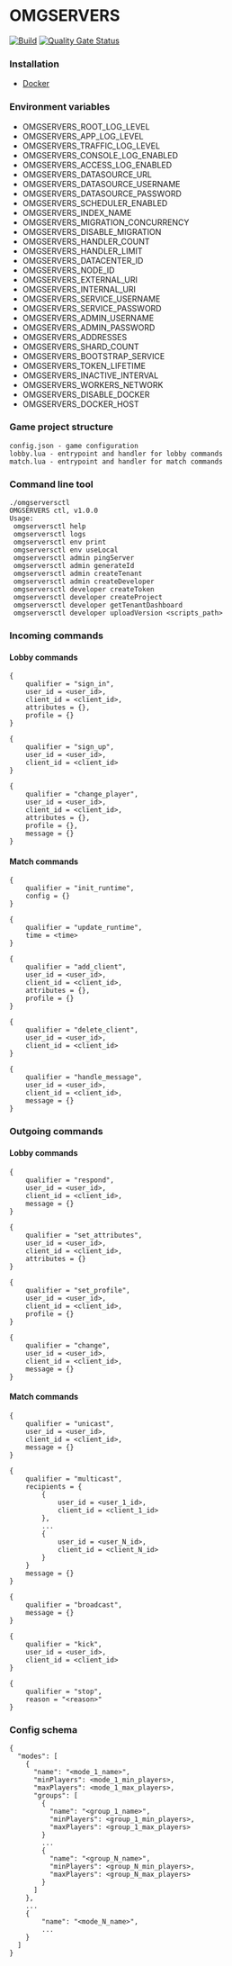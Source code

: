 # OMGSERVERS

[![Build](https://github.com/OMGSERVERS/omgservers/actions/workflows/build.yml/badge.svg)](https://github.com/OMGSERVERS/omgservers/actions/workflows/build.yml)
[![Quality Gate Status](https://sonarcloud.io/api/project_badges/measure?project=OMGSERVERS_omgservers&metric=alert_status)](https://sonarcloud.io/summary/new_code?id=OMGSERVERS_omgservers)

### Installation
- [Docker](https://hub.docker.com/r/omgservers/omgservers-service)

### Environment variables

- OMGSERVERS_ROOT_LOG_LEVEL
- OMGSERVERS_APP_LOG_LEVEL
- OMGSERVERS_TRAFFIC_LOG_LEVEL
- OMGSERVERS_CONSOLE_LOG_ENABLED
- OMGSERVERS_ACCESS_LOG_ENABLED
- OMGSERVERS_DATASOURCE_URL
- OMGSERVERS_DATASOURCE_USERNAME
- OMGSERVERS_DATASOURCE_PASSWORD
- OMGSERVERS_SCHEDULER_ENABLED
- OMGSERVERS_INDEX_NAME
- OMGSERVERS_MIGRATION_CONCURRENCY
- OMGSERVERS_DISABLE_MIGRATION
- OMGSERVERS_HANDLER_COUNT
- OMGSERVERS_HANDLER_LIMIT
- OMGSERVERS_DATACENTER_ID
- OMGSERVERS_NODE_ID
- OMGSERVERS_EXTERNAL_URI
- OMGSERVERS_INTERNAL_URI
- OMGSERVERS_SERVICE_USERNAME
- OMGSERVERS_SERVICE_PASSWORD
- OMGSERVERS_ADMIN_USERNAME
- OMGSERVERS_ADMIN_PASSWORD
- OMGSERVERS_ADDRESSES
- OMGSERVERS_SHARD_COUNT
- OMGSERVERS_BOOTSTRAP_SERVICE
- OMGSERVERS_TOKEN_LIFETIME
- OMGSERVERS_INACTIVE_INTERVAL
- OMGSERVERS_WORKERS_NETWORK
- OMGSERVERS_DISABLE_DOCKER
- OMGSERVERS_DOCKER_HOST

### Game project structure
```
config.json - game configuration
lobby.lua - entrypoint and handler for lobby commands
match.lua - entrypoint and handler for match commands
```

### Command line tool
```
./omgserversctl
OMGSERVERS ctl, v1.0.0
Usage:
 omgserversctl help
 omgserversctl logs
 omgserversctl env print
 omgserversctl env useLocal
 omgserversctl admin pingServer
 omgserversctl admin generateId
 omgserversctl admin createTenant
 omgserversctl admin createDeveloper
 omgserversctl developer createToken
 omgserversctl developer createProject
 omgserversctl developer getTenantDashboard
 omgserversctl developer uploadVersion <scripts_path>
```

### Incoming commands

#### Lobby commands

```
{
    qualifier = "sign_in",
    user_id = <user_id>,
    client_id = <client_id>,
    attributes = {},
    profile = {}    
}
```

```
{
    qualifier = "sign_up",
    user_id = <user_id>,
    client_id = <client_id>    
}
```

```
{
    qualifier = "change_player",
    user_id = <user_id>,
    client_id = <client_id>,
    attributes = {},
    profile = {},
    message = {}
}
```

#### Match commands

```
{
    qualifier = "init_runtime",
    config = {}
}
```

```
{
    qualifier = "update_runtime",
    time = <time>    
}
```

```
{
    qualifier = "add_client",
    user_id = <user_id>,
    client_id = <client_id>,
    attributes = {},
    profile = {}
}
```

```
{
    qualifier = "delete_client",
    user_id = <user_id>,
    client_id = <client_id>    
}
```

```
{
    qualifier = "handle_message",
    user_id = <user_id>,
    client_id = <client_id>,    
    message = {}
}
```

### Outgoing commands

#### Lobby commands

```
{
    qualifier = "respond",
    user_id = <user_id>,
    client_id = <client_id>,
    message = {}
}
```

```
{
    qualifier = "set_attributes",
    user_id = <user_id>,
    client_id = <client_id>,
    attributes = {}
}
```

```
{
    qualifier = "set_profile",
    user_id = <user_id>,
    client_id = <client_id>,
    profile = {}
}
```

```
{
    qualifier = "change",    
    user_id = <user_id>,
    client_id = <client_id>,
    message = {}
}
```

#### Match commands

```
{
    qualifier = "unicast",
    user_id = <user_id>,
    client_id = <client_id>,
    message = {}
}
```

```
{
    qualifier = "multicast",
    recipients = {
        {
            user_id = <user_1_id>,
            client_id = <client_1_id>
        },
        ...
        {
            user_id = <user_N_id>,
            client_id = <client_N_id>
        }
    }
    message = {}
}
```

```
{
    qualifier = "broadcast",    
    message = {}
}
```

```
{
    qualifier = "kick",    
    user_id = <user_id>,
    client_id = <client_id>    
}
```

```
{
    qualifier = "stop",    
    reason = "<reason>"    
}
```

### Config schema

```
{
  "modes": [
    {
      "name": "<mode_1_name>",
      "minPlayers": <mode_1_min_players>,
      "maxPlayers": <mode_1_max_players>,
      "groups": [
        {
          "name": "<group_1_name>",
          "minPlayers": <group_1_min_players>,
          "maxPlayers": <group_1_max_players>
        }
        ...
        {
          "name": "<group_N_name>",
          "minPlayers": <group_N_min_players>,
          "maxPlayers": <group_N_max_players>
        }
      ]
    },
    ...
    {
        "name": "<mode_N_name>",
        ...
    }
  ]
}
```